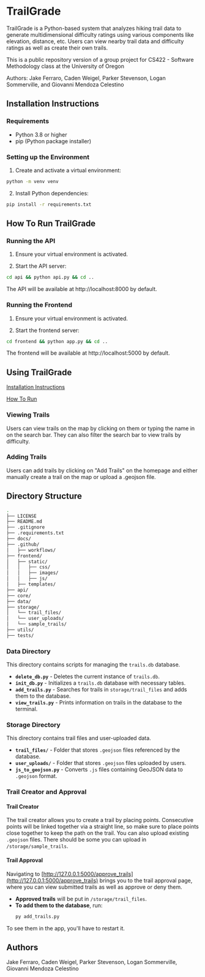 # TrailGrade

TrailGrade is a Python-based system that analyzes hiking trail data to generate multidimensional difficulty ratings using various components like elevation, distance, etc. Users can view nearby trail data and difficulty ratings as well as create their own trails.

This is a public repository version of a group project for CS422 - Software Methodology class at the University of Oregon

Authors: Jake Ferraro, Caden Weigel, Parker Stevenson, Logan Sommerville, and Giovanni Mendoza Celestino

## Installation Instructions

### Requirements
- Python 3.8 or higher
- pip (Python package installer)

### Setting up the Environment

1. Create and activate a virtual environment:
```bash
python -m venv venv
```

2. Install Python dependencies:
```bash
pip install -r requirements.txt
```

## How To Run TrailGrade

### Running the API

1. Ensure your virtual environment is activated.

2. Start the API server:
```bash
cd api && python api.py && cd ..
```

The API will be available at http://localhost:8000 by default.

### Running the Frontend

1. Ensure your virtual environment is activated.

2. Start the frontend server:
```bash
cd frontend && python app.py && cd ..
```

The frontend will be available at http://localhost:5000 by default.

## Using TrailGrade

[Installation Instructions](#installation-instructions)

[How To Run](#how-to-run-trailgrade)

### Viewing Trails

Users can view trails on the map by clicking on them or typing the name in on the search bar. They can  also filter the search bar to view trails by difficulty.

### Adding Trails

Users can add trails by clicking on "Add Trails" on the homepage and either manually create a trail on the map or upload a .geojson file.

## Directory Structure

```bash
.
├── LICENSE
├── README.md
├── .gitignore
├── .requirements.txt
├── docs/
├── .github/
│   ├── workflows/
├── frontend/
│   ├── static/
│   │   ├── css/
│   │   ├── images/
│   │   ├── js/
│   ├── templates/
├── api/
├── core/
├── data/
├── storage/
│   └── trail_files/
│   └── user_uploads/
│   └── sample_trails/  
├── utils/
├── tests/

```
### Data Directory

This directory contains scripts for managing the `trails.db` database.

- **`delete_db.py`** - Deletes the current instance of `trails.db`.
- **`init_db.py`** - Initializes a `trails.db` database with necessary tables.
- **`add_trails.py`** - Searches for trails in `storage/trail_files` and adds them to the database.
- **`view_trails.py`** - Prints information on trails in the database to the terminal.

### Storage Directory

This directory contains trail files and user-uploaded data.

- **`trail_files/`** - Folder that stores `.geojson` files referenced by the database.
- **`user_uploads/`** - Folder that stores `.geojson` files uploaded by users.
- **`js_to_geojson.py`** - Converts `.js` files containing GeoJSON data to `.geojson` format.

### Trail Creator and Approval
#### Trail Creator

The trail creator allows you to create a trail by placing points. Consecutive points will be linked together via a straight line, so make sure to place points close together to keep the path on the trail. You can also upload existing `.geojson` files. There should be some you can upload in `/storage/sample_trails`.

#### Trail Approval

Navigating to [http://127.0.0.1:5000/approve_trails](http://127.0.0.1:5000/approve_trails) brings you to the trail approval page, where you can view submitted trails as well as approve or deny them.  

- **Approved trails** will be put in `/storage/trail_files`.  
- **To add them to the database**, run:  
  ```sh
  py add_trails.py

To see them in the app, you'll have to restart it.



## Authors

Jake Ferraro,
Caden Weigel,
Parker Stevenson,
Logan Sommerville,
Giovanni Mendoza Celestino
